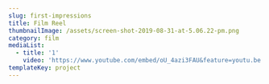 ```yaml
---
slug: first-impressions
title: Film Reel
thumbnailImage: /assets/screen-shot-2019-08-31-at-5.06.22-pm.png
category: film
mediaList:
  - title: '1'
    video: 'https://www.youtube.com/embed/oU_4azi3FAU&feature=youtu.be'
templateKey: project
---
```


